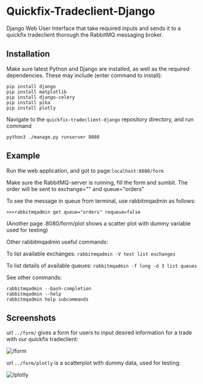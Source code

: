 # Quickfix-Tradeclient-Django
Django Web User Interface that take required inputs and sends it to a quickfix tradeclient thorough the RabbitMQ messaging broker.

Installation
------------
Make sure latest Python and Django are installed, as well as the required dependencies. These may include (enter command to install):
```
pip install django
pip install matplotlib
pip install django-celery
pip install pika
pip install plotly
```

Navigate to the `quickfix-tradeclient-django` repository directory, and run command

```
python3 ./manage.py runserver 8080
```

Example
-------
Run the web application, and got to page:`localhost:8080/form`

Make sure the RabbitMQ-server is running, fill the form and sumbit.
The order will be sent to exchange="" and queue="orders"

To see the message in queue from terminal, use rabbitmqadmin as follows:

`>>>rabbitmqadmin get queue="orders" requeue=false`

(Another page :8080/form/plot shows a scatter plot with dummy variable used for testing)

Other rabbitmqadmin useful commands:

To list available exchanges:
`rabbitmqadmin -V test list exchanges`

To list details of available queues:
`rabbitmqadmin -f long -d 3 list queues`

See other commands:
```
rabbitmqadmin --bash-completion
rabbitmqadmin --help
rabbitmqadmin help subcommands
```

Screenshots
-----------
url `../form/` gives a form for users to input desired information for a trade with our quickfix tradeclient:

![/form](https://user-images.githubusercontent.com/40487507/43889986-39d01654-9bce-11e8-8515-2bb320bfa563.png)


url `../form/plotly` is a scatterplot with dummy data, used for testing:

![/plotly](https://user-images.githubusercontent.com/40487507/43890022-4ea04b8a-9bce-11e8-9f8a-f6b5ea065152.png)
